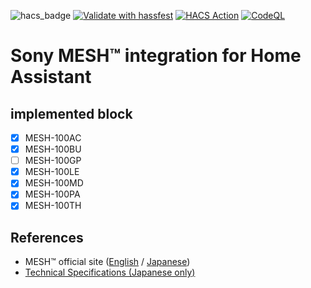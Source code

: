 ![hacs_badge](https://img.shields.io/badge/HACS-Custom-41BDF5.svg)
[![Validate with hassfest](https://github.com/vwt12eh8/hassio-sony-mesh/actions/workflows/hassfest.yml/badge.svg)](https://github.com/vwt12eh8/hassio-sony-mesh/actions/workflows/hassfest.yml)
[![HACS Action](https://github.com/vwt12eh8/hassio-sony-mesh/actions/workflows/hacs.yml/badge.svg)](https://github.com/vwt12eh8/hassio-sony-mesh/actions/workflows/hacs.yml)
[![CodeQL](https://github.com/vwt12eh8/hassio-sony-mesh/actions/workflows/codeql-analysis.yml/badge.svg)](https://github.com/vwt12eh8/hassio-sony-mesh/actions/workflows/codeql-analysis.yml)

# Sony MESH™ integration for Home Assistant

## implemented block
* [x] MESH-100AC
* [x] MESH-100BU
* [ ] MESH-100GP
* [x] MESH-100LE
* [x] MESH-100MD
* [x] MESH-100PA
* [x] MESH-100TH

## References
* MESH™ official site ([English](https://meshprj.com/en/) / [Japanese](https://meshprj.com/jp/))
* [Technical Specifications (Japanese only)](https://developer.meshprj.com/hc/ja)
